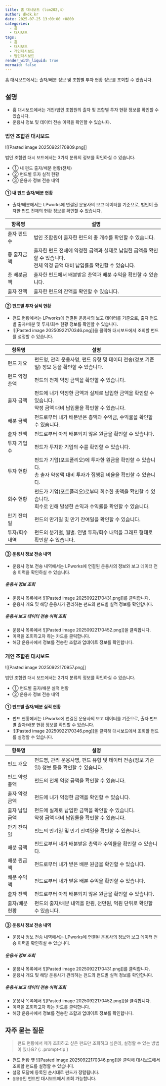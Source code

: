 ```yaml
---
title: 홈 대시보드 (lcm202,4)
author: dkdk.kr
date: 2025-07-25 13:00:00 +0800
categories:
  - 홈
  - 대시보드
tags:
  - 홈
  - 대시보드
  - 개인대시보드
  - 법인대시보드
render_with_liquid: true
mermaid: false
---
```

홈 대시보드에서는 출자/배분 정보 및 조합별 투자 현황 정보를 조회할 수 있습니다.
## 설명
- 홈 대시보드에서는 개인/법인 조합원의 출자 및 조합별 투자 현황 정보를 확인할 수 있습니다.
- 운용사 정보 및 데이터 전송 이력을 확인할 수 있습니다.

### 법인 조합원 대시보드

![[Pasted image 20250922170809.png]]

법인 조합원 대시 보드에서는 3가지 분류의 정보를 확인하실 수 있습니다.
- ① 내 펀드 출자/배분 현황(전체)
- ② 펀드별 투자 실적 현황
- ③ 운용사 정보 전송 내역

#### ① 내 펀드 출자/배분 현황
- 출자/배분에서는 LPworks에 연결된 운용사의 보고 데이터를 기준으로, 법인이 출자한 펀드 전체의 현황 정보를 확인할 수 있습니다.

| 항목명     | 설명                                                                         |
| ------- | -------------------------------------------------------------------------- |
| 출자 펀드 수 | 법인 조합원이 출자한 펀드의 총 개수를 확인할 수 있습니다.                                          |
| 총 출자금액  | 출자한 펀드 전체에 약정한 금액과 실제로 납입한 금액을 확인할 수 있습니다.<br>전체 약정 금액 대비 납입률을 확인할 수 있습니다. |
| 총 배분금액  | 출자한 펀드에서 배분받은 총액과 배분 수익을 확인할 수 있습니다.                                       |
| 출자 잔액   | 출자한 펀드의 잔액을 확인할 수 있습니다.                                                    |

#### ② 펀드별 투자 실적 현황
- 펀드 현황에서는 LPworks에 연결된 운용사의 보고 데이터를 기준으로, 출자 펀드별 출자/배분 및 투자/회수 현황 정보를 확인할 수 있습니다.
- ![[Pasted image 20250922170346.png]]을 클릭해 대시보드에서 조회할 펀드를 설정할 수 있습니다.

| 항목명      | 설명                                                                        |
| -------- | ------------------------------------------------------------------------- |
| 펀드 개요    | 펀드명, 관리 운용사명, 펀드 유형 및 데이터 전송(정보 기준일) 정보 등을 확인할 수 있습니다.                    |
| 펀드 약정 총액 | 펀드의 전체 약정 금액을 확인할 수 있습니다.                                                 |
| 출자 금액    | 펀드에 내가 약정한 금액과 실제로 납입한 금액을 확인할 수 있습니다.<br>약정 금액 대비 납입률을 확인할 수 있습니다.       |
| 배분 금액    | 펀드로부터 내가 배분받은 총액과 수익금, 수익률을 확인할 수 있습니다.                                   |
| 출자 잔액    | 펀드로부터 아직 배분되지 않은 원금을 확인할 수 있습니다.                                          |
| 투자 기업 수  | 펀드가 투자한 기업의 수를 확인할 수 있습니다.                                                |
| 투자 현황    | 펀드가 기업(포트폴리오)에 투자한 원금을 확인할 수 있습니다.<br>총 출자 약정액 대비 투자가 집행된 비율을 확인할 수 있습니다. |
| 회수 현황    | 펀드가 기업(포트폴리오)로부터 회수한 총액을 확인할 수 있습니다.<br>회수로 인해 발생한 손익과 수익률을 확인할 수 있습니다.   |
| 만기 잔여일   | 펀드의 만기일 및 만기 잔여일을 확인할 수 있습니다.                                             |
| 투자/회수 내역 | 펀드의 분기별, 월별. 연별 투자/회수 내역을 그래프 형태로 확인할 수 있습니다.                             |

#### ③ 운용사 정보 전송 내역
- 운용사 정보 전송 내역에서는 LPworks에 연결된 운용사의 정보와 보고 데이터 전송 이력을 확인하실 수 있습니다.

##### 운용사 정보 조회
- 운용사 목록에서 ![[Pasted image 20250922170431.png]]를 클릭합니다.
- 운용사 개요 및 해당 운용사가 관리하는 펀드의 펀드별 실적 정보를 확인합니다.

##### 운용사 보고 데이터 전송 이력 조회
- 운용사 목록에서 ![[Pasted image 20250922170452.png]]을 클릭합니다.
- 이력을 조회하고자 하는 카드를 클릭합니다.
- 해당 운용사에서 정보를 전송한 조합과 업데이트 정보를 확인합니다.


### 개인 조합원 대시보드

![[Pasted image 20250922170957.png]]

법인 조합원 대시 보드에서는 2가지 분류의 정보를 확인하실 수 있습니다.
- ① 펀드별 출자/배분 실적 현황
- ② 운용사 정보 전송 내역

#### ① 펀드별 출자/배분 실적 현황
- 펀드 현황에서는 LPworks에 연결된 운용사의 보고 데이터를 기준으로, 출자 펀드별 출자/배분 현황 정보를 확인할 수 있습니다.
- ![[Pasted image 20250922170346.png]]을 클릭해 대시보드에서 조회할 펀드를 설정할 수 있습니다.

| 항목명      | 설명                                                       |
| -------- | -------------------------------------------------------- |
| 펀드 개요    | 펀드명, 관리 운용사명, 펀드 유형 및 데이터 전송(정보 기준일) 정보 등을 확인할 수 있습니다.   |
| 펀드 약정 총액 | 펀드의 전체 약정 금액을 확인할 수 있습니다.                                |
| 출자 약정 금액 | 펀드에 내가 약정한 금액을 확인할 수 있습니다.                               |
| 출자 납입 금액 | 펀드에 실제로 납입한 금액을 확인할 수 있습니다.<br>약정 금액 대비 납입률을 확인할 수 있습니다. |
| 만기 잔여일   | 펀드의 만기일 및 만기 잔여일을 확인할 수 있습니다.                            |
| 배분 금액    | 펀드로부터 내가 배분받은 총액과 수익률을 확인할 수 있습니다.                       |
| 배분 원금액   | 펀드로부터 내가 받은 배분 원금을 확인할 수 있습니다.                           |
| 배분 수익액   | 펀드로부터 내가 받은 배분 수익을 확인할 수 있습니다.                           |
| 출자 잔액    | 펀드로부터 아직 배분되지 않은 원금을 확인할 수 있습니다.                         |
| 출자/배분 현황 | 펀드의 출자/배분 내역을 만원, 천만원, 억원 단위로 확인할 수 있습니다.                |

#### ③ 운용사 정보 전송 내역
- 운용사 정보 전송 내역에서는 LPworks에 연결된 운용사의 정보와 보고 데이터 전송 이력을 확인하실 수 있습니다.

##### 운용사 정보 조회
- 운용사 목록에서 ![[Pasted image 20250922170431.png]]를 클릭합니다.
- 운용사 개요 및 해당 운용사가 관리하는 펀드의 펀드별 실적 정보를 확인합니다.

##### 운용사 보고 데이터 전송 이력 조회
- 운용사 목록에서 ![[Pasted image 20250922170452.png]]을 클릭합니다.
- 이력을 조회하고자 하는 카드를 클릭합니다.
- 해당 운용사에서 정보를 전송한 조합과 업데이트 정보를 확인합니다.


## 자주 묻는 질문

> 펀드 현황에서 제가 조회하고 싶은 펀드만 조회하고 싶은데, 설정할 수 있는 방법이 있나요?
{: .prompt-tip }
- 펀드 현황 옆 ![[Pasted image 20250922170346.png]]을 클릭해 대시보드에서 조회할 펀드를 설정할 수 있습니다.
- 설정 모달에 등록된 순서대로 펀드가 정렬됩니다.
- `운용중`인 펀드만 대시보드에서 조회 가능합니다.
